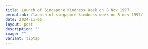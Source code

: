 ```yaml
---
title: Launch of Singapore Kindness Week on 8 Nov 1997
permalink: /launch-of-singapore-kindness-week-on-8-nov-1997/
date: 2024-11-06
layout: post
description: ""
image: ""
variant: tiptap
---
```

